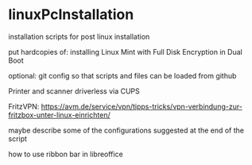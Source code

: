 # linuxPcInstallation
installation scripts for post linux installation 


put hardcopies of:
installing Linux Mint with Full Disk Encryption in Dual Boot

optional: git config so that scripts and files can be loaded from github

Printer and scanner driverless via CUPS

FritzVPN:
https://avm.de/service/vpn/tipps-tricks/vpn-verbindung-zur-fritzbox-unter-linux-einrichten/


maybe describe some of the configurations suggested at the end of the script

how to use ribbon bar in libreoffice
